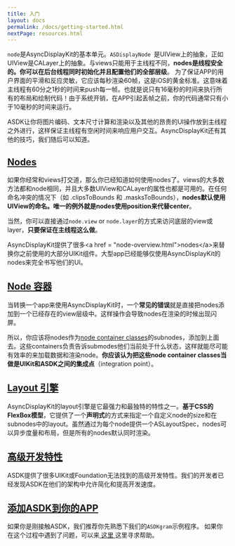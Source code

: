 ```yaml
---
title: 入门
layout: docs
permalink: /docs/getting-started.html
nextPage: resources.html
---
```


`node`是AsyncDisplayKit的基本单元。`ASDisplayNode `是UIView上的抽象，正如UIView是CALayer上的抽象。与views只能用于主线程不同，**nodes是线程安全的。你可以在后台线程同时初始化并且配置他们的全部层级**。
为了保证APP的用户界面的平滑和反应灵敏，它应该每秒渲染60帧，这是iOS的黄金标准。这意味着主线程有60分之1秒的时间来push每一帧。也就是说只有16毫秒的时间来执行所有的布局和绘制代码！由于系统开销，在APP引起丢帧之前，你的代码通常只有小于10毫秒的时间来运行。

ASDK让你将图片编码、文本尺寸计算和渲染以及其他的昂贵的UI操作放到主线程之外进行，这样保证主线程有空闲时间来响应用户交互。AsyncDisplayKit还有其他的技巧，我们随后可以知道。

<h2><a href = "node-overview.html">Nodes</a></h2>

如果你经常和views打交道，那么你已经知道如何使用nodes了。views的大多数方法都和node相同，并且大多数UIView和CALayer的属性也都是可用的。在任何命名冲突的情况下（如 .clipsToBounds 和 .masksToBounds），**nodes默认使用UIView的命名。唯一的例外就是nodes使用position来代替center**。

当然，你可以直接通过<code>node.view</code> or <code>node.layer</code>的方式来访问底层的view或layer，**只要保证在主线程这么做**。

AsyncDisplayKit提供了很多\<a href = "node-overview.html"\>nodes\</a\>来替换你之前使用的大部分UIKit组件。大型app已经能够仅使用AsyncDisplayKit的nodes来完全书写他们的UI。

<h2><a href = "containers-overview.html">Node 容器</a></h2>
  
当转换一个app来使用AsyncDisplayKit时，一个**常见的错误**就是直接把nodes添加到一个已经存在的view层级中。这样操作会导致nodes在渲染的时候出现闪屏。

所以，你应该将nodes作为<a href = "containers-overview.html">node container classes</a>的subnodes，添加到上面去。这些containers负责告诉submodes他们当前处于什么状态，这样就能尽可能有效率的来加载数据和渲染node。**你应该认为把这些node container classes当做是UIKit和ASDK之间的集成点**（integration point）。

<h2><a href = "/docs/layout-engine.html">Layout 引擎</a></h2>

AsyncDisplayKit的layout引擎是它最强力和最独特的特性之一。**基于CSS的FlexBox模型**，它提供了一个**声明式**的方式来指定一个自定义node的size和在subnodes中的layout。虽然通过为每个node提供一个ASLayoutSpec，nodes可以异步度量和布局，但是所有的nodes默认同时渲染。

<h2><a href = "/docs/layout-engine.html">高级开发特性</a></h2>

ASDK提供了很多UIKit或Foundation无法找到的高级开发特性。我们的开发者已经发现ASDK在他们的架构中允许简化和提高开发速度。

<h2><a href = "/docs/layout-engine.html">添加ASDK到你的APP</a></h2>

如果你是刚接触ASDK，我们推荐你先熟悉下我们的`ASDKgram`示例程序。
如果你在这个过程中遇到了问题，可以来<a href = "/docs/resources.html#slack"> 这里 </a>  这里寻求帮助。